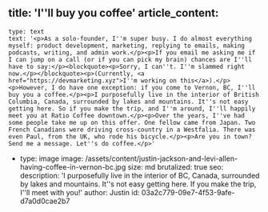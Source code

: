 title: 'I''ll buy you coffee'
article_content:
  -
    type: text
    text: '<p>As a solo-founder, I''m super busy. I do almost everything myself: product development, marketing, replying to emails, making podcasts, writing, and admin work.</p><p>If you email me asking me if I can jump on a call (or if you can pick my brain) chances are I''ll have to say:</p><blockquote><p>Sorry, I can''t. I''m slammed right now.</p></blockquote><p>(Currently, <a href="https://devmarketing.xyz">I''m working on this</a>).</p><p>However, I do have one exception: if you come to Vernon, BC, I''ll buy you a coffee.</p><p>I purposefully live in the interior of British Columbia, Canada, surrounded by lakes and mountains. It''s not easy getting here. So if you make the trip, and I''m around, I''ll happily meet you at Ratio Coffee downtown.</p><p>Over the years, I''ve had some people take me up on this offer. One fellow came from Japan. Two French Canadians were driving cross-country in a Westfalia. There was even Paul, from the UK, who rode his bicycle.</p><p>Are you in town? Send me a message. Let''s do coffee.</p>'
  -
    type: image
    image: /assets/content/justin-jackson-and-levi-allen-having-coffee-in-vernon-bc.jpg
    size: md
    brutalized: true
seo:
  description: 'I purposefully live in the interior of BC, Canada, surrounded by lakes and mountains. It''s not easy getting here. If you make the trip, I''ll meet with you!'
author: Justin
id: 03a2c779-09e7-4f53-9afe-d7a0d0cae2b7
